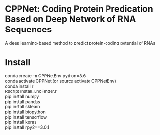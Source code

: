 # CPPNet: Coding Protein Predication Based on Deep Network of RNA Sequences  
A deep learning-based method to predict protein-coding potential of RNAs 
# Install 
conda create -n CPPNetEnv python=3.6  
conda activate CPPNet (or source activate CPPNetEnv)  
conda install r  
Rscript install_LncFinder.r  
pip install numpy  
pip install pandas  
pip install sklearn  
pip install biopython  
pip install tensorflow  
pip install keras  
pip install rpy2==3.0.1  
